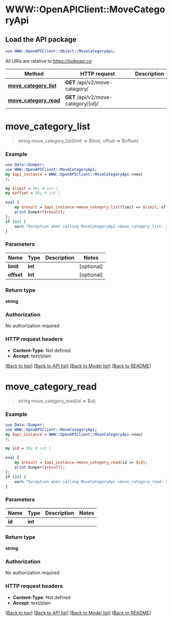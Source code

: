# WWW::OpenAPIClient::MoveCategoryApi

## Load the API package
```perl
use WWW::OpenAPIClient::Object::MoveCategoryApi;
```

All URIs are relative to *https://pokeapi.co*

Method | HTTP request | Description
------------- | ------------- | -------------
[**move_category_list**](MoveCategoryApi.md#move_category_list) | **GET** /api/v2/move-category/ | 
[**move_category_read**](MoveCategoryApi.md#move_category_read) | **GET** /api/v2/move-category/{id}/ | 


# **move_category_list**
> string move_category_list(limit => $limit, offset => $offset)



### Example
```perl
use Data::Dumper;
use WWW::OpenAPIClient::MoveCategoryApi;
my $api_instance = WWW::OpenAPIClient::MoveCategoryApi->new(
);

my $limit = 56; # int | 
my $offset = 56; # int | 

eval {
    my $result = $api_instance->move_category_list(limit => $limit, offset => $offset);
    print Dumper($result);
};
if ($@) {
    warn "Exception when calling MoveCategoryApi->move_category_list: $@\n";
}
```

### Parameters

Name | Type | Description  | Notes
------------- | ------------- | ------------- | -------------
 **limit** | **int**|  | [optional] 
 **offset** | **int**|  | [optional] 

### Return type

**string**

### Authorization

No authorization required

### HTTP request headers

 - **Content-Type**: Not defined
 - **Accept**: text/plain

[[Back to top]](#) [[Back to API list]](../README.md#documentation-for-api-endpoints) [[Back to Model list]](../README.md#documentation-for-models) [[Back to README]](../README.md)

# **move_category_read**
> string move_category_read(id => $id)



### Example
```perl
use Data::Dumper;
use WWW::OpenAPIClient::MoveCategoryApi;
my $api_instance = WWW::OpenAPIClient::MoveCategoryApi->new(
);

my $id = 56; # int | 

eval {
    my $result = $api_instance->move_category_read(id => $id);
    print Dumper($result);
};
if ($@) {
    warn "Exception when calling MoveCategoryApi->move_category_read: $@\n";
}
```

### Parameters

Name | Type | Description  | Notes
------------- | ------------- | ------------- | -------------
 **id** | **int**|  | 

### Return type

**string**

### Authorization

No authorization required

### HTTP request headers

 - **Content-Type**: Not defined
 - **Accept**: text/plain

[[Back to top]](#) [[Back to API list]](../README.md#documentation-for-api-endpoints) [[Back to Model list]](../README.md#documentation-for-models) [[Back to README]](../README.md)

